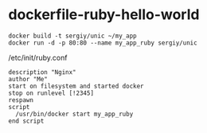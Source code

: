 # dockerfile-ruby-hello-world
```
docker build -t sergiy/unic ~/my_app
docker run -d -p 80:80 --name my_app_ruby sergiy/unic
```

/etc/init/ruby.conf
```
description "Nginx"
author "Me"
start on filesystem and started docker
stop on runlevel [!2345]
respawn
script
  /usr/bin/docker start my_app_ruby
end script
```
